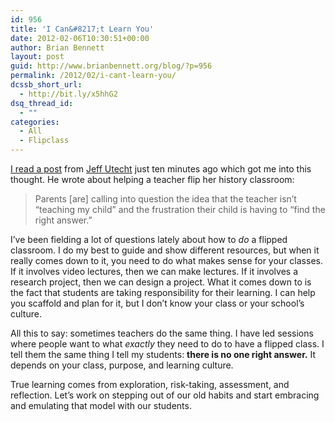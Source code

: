 ```yaml
---
id: 956
title: 'I Can&#8217;t Learn You'
date: 2012-02-06T10:30:51+00:00
author: Brian Bennett
layout: post
guid: http://www.brianbennett.org/blog/?p=956
permalink: /2012/02/i-cant-learn-you/
dcssb_short_url:
  - http://bit.ly/x5hhG2
dsq_thread_id:
  - ""
categories:
  - All
  - Flipclass
---
```

<a href="http://www.thethinkingstick.com/flipping-history/" class="broken_link" rel="nofollow">I read a post</a> from [Jeff Utecht](http://www.twitter.com/jutecht) just ten minutes ago which got me into this thought. He wrote about helping a teacher flip her history classroom:

> Parents [are] calling into question the idea that the teacher isn’t “teaching my child” and the frustration their child is having to “find the right answer.”

I&#8217;ve been fielding a lot of questions lately about how to _do_ a flipped classroom. I do my best to guide and show different resources, but when it really comes down to it, you need to do what makes sense for your classes. If it involves video lectures, then we can make lectures. If it involves a research project, then we can design a project. What it comes down to is the fact that students are taking responsibility for their learning. I can help you scaffold and plan for it, but I don&#8217;t know your class or your school&#8217;s culture.

All this to say: sometimes teachers do the same thing. I have led sessions where people want to what _exactly_ they need to do to have a flipped class. I tell them the same thing I tell my students: **there is no one right answer.** It depends on your class, purpose, and learning culture.

True learning comes from exploration, risk-taking, assessment, and reflection. Let&#8217;s work on stepping out of our old habits and start embracing and emulating that model with our students.